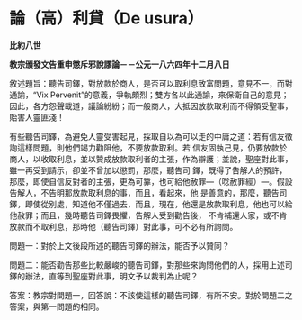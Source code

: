 # 論（高）利貸（De usura）


**比約八世**

**教宗頒發文告重申懲斥邪說謬論－－公元一八六四年十二月八日**





敘述題旨：聽告司鐸，對放款於商人，是否可以取利息致富問題，意見不一，而對通諭，“Vix Pervenit”的意義，爭執頗烈；雙方各以此通諭，來保衛自己的意見；因此，各方怨聲載道，議論紛紛；而一般商人，大抵因放款取利而不得領受聖事，貽害人靈匪淺！

有些聽告司鐸，為避免人靈受害起見，採取自以為可以走的中庸之道：若有信友徵詢這樣問題，則他們竭力勸阻他，不要放款取利。若
信友固執己見，仍要放款於商人，以收取利息，並以贊成放款取利者的主張，作為辯護；並說，聖座對此事，雖一再受到請示，卻並不曾加以懲罰，那麼，聽告司
鐸，既得了告解人的預許，那麼，即使自信反對者的主張，更為可靠，也可給他赦罪—（唸赦罪經）—。假設告解人，不告明那放款取利息的事，而且，看起來，他
是善意的，那麼，聽告司鐸，即使從別處，知道他不僅過去，而且，現在，他還是放款取利息，他也可以給他赦罪；而且，幾時聽告司鐸畏懼，告解人受到勸告後，
不肯補還人家，或不肯放款而不取利息，那時他（聽告司鐸）對此事，可不必有所詢問。

問題一：對於上文後段所述的聽告司鐸的辦法，能否予以贊同？

問題二：能否勸告那些比較嚴峻的聽告司鐸，對那些來詢問他們的人，採用上述司鐸的辦法，直等到聖座對此事，明文予以裁判為止呢？

答案：教宗對問題一，回答說：不該使這樣的聽告司鐸，有所不安。對於問題二之答案，與第一問題的相同。


